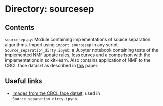 # Directory: sourcesep   

## Contents   

```sourcesep.py```: Module containing implementations of source separation algorithms. Import using ```import sourcesep``` in any script.    
```Source_separation_dirty.ipynb```: a Jupyter notebook containing tests of the implemented NMF update rules, loss curves and a comparison with the implementations in scikit-learn. Also contains application of NMF to the CBCL face dataset as described in [this](https://arxiv.org/abs/1401.5226) paper.     


## Useful links    

- [Images from the CBCL face datset](https://drive.google.com/drive/folders/12-_ixhV3dokThtptXXZVnUkE8PCdG5xe?usp=sharing): used in ```Source_separation_dirty.ipynb```.


